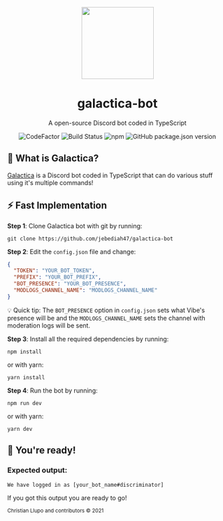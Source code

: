 <p align="center"><a href="https://github.com/jebediah47/galactica-bot"><img src="https://i.imgur.com/obhS6zx.png" height="165"></a></p>

<h1 align="center">galactica-bot</h1>

<p align="center">A open-source Discord bot coded in TypeScript</p>

<p align="center">
  <img src="https://www.codefactor.io/repository/github/jebediah47/galactica-bot/badge/main" alt="CodeFactor"></img>
  <img src="https://img.shields.io/github/workflow/status/jebediah47/galactica-bot/CodeQL" alt="Build Status"></img>
  <img src="https://img.shields.io/npm/v/discord.js?label=discord.js" alt="npm">
  <img src="https://img.shields.io/github/package-json/v/jebediah47/galactica-bot?color=red" alt="GitHub package.json version">
</p>

## 💭 What is Galactica?

[Galactica](https://github.com/jebediah47/galactica-bot) is a Discord bot coded in TypeScript that can do various stuff using it's multiple commands!

## ⚡️ Fast Implementation

**Step 1**: Clone Galactica bot with git by running:

`
git clone https://github.com/jebediah47/galactica-bot
`

**Step 2**: Edit the `config.json` file and change:

```json
{
  "TOKEN": "YOUR_BOT_TOKEN",
  "PREFIX": "YOUR_BOT_PREFIX",
  "BOT_PRESENCE": "YOUR_BOT_PRESENCE",
  "MODLOGS_CHANNEL_NAME": "MODLOGS_CHANNEL_NAME"
}
```

💡 Quick tip: The `BOT_PRESENCE` option in `config.json` sets what Vibe's presence will be and the `MODLOGS_CHANNEL_NAME` sets the channel with moderation logs will be sent.

**Step 3**: Install all the required dependencies by running:

`
npm install
`

or with yarn:

`
yarn install
`

**Step 4**: Run the bot by running:

`
npm run dev
`

or with yarn:

`
yarn dev
`

## 🎉 You're ready!

### Expected output:

`
We have logged in as [your_bot_name#discriminator]
`

If you got this output you are ready to go!

<sup>Christian Llupo and contributors © 2021</sup>
